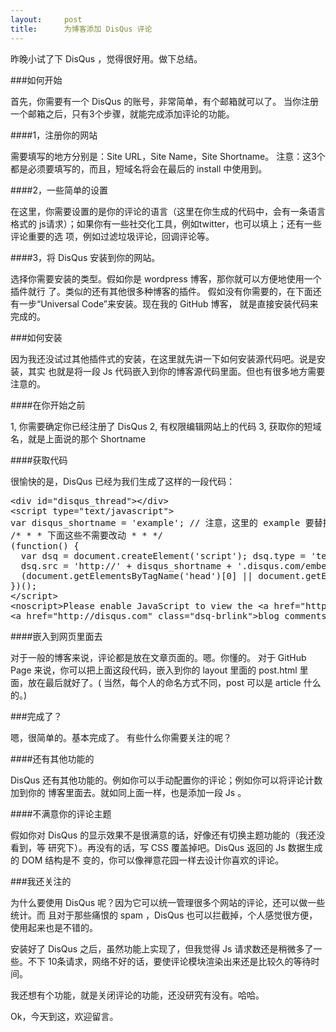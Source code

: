```yaml
---
layout:     post
title:      为博客添加 DisQus 评论
---
```

昨晚小试了下 DisQus ，觉得很好用。做下总结。

###如何开始

首先，你需要有一个 DisQus 的账号，非常简单，有个邮箱就可以了。
当你注册一个邮箱之后，只有3个步骤，就能完成添加评论的功能。

####1，注册你的网站

需要填写的地方分别是：Site URL，Site Name，Site Shortname。
注意：这3个都是必须要填写的，而且，短域名将会在最后的 install 中使用到。

####2，一些简单的设置

在这里，你需要设置的是你的评论的语言（这里在你生成的代码中，会有一条语言格式的
js请求）；如果你有一些社交化工具，例如twitter，也可以填上；还有一些评论重要的选
项，例如过滤垃圾评论，回调评论等。

####3，将 DisQus 安装到你的网站。

选择你需要安装的类型。假如你是 wordpress 博客，那你就可以方便地使用一个插件就行
了。类似的还有其他很多种博客的插件。
假如没有你需要的，在下面还有一步“Universal Code”来安装。现在我的 GitHub 博客，
就是直接安装代码来完成的。

###如何安装

因为我还没试过其他插件式的安装，在这里就先讲一下如何安装源代码吧。说是安装，其实
也就是将一段 Js 代码嵌入到你的博客源代码里面。但也有很多地方需要注意的。

####在你开始之前

1,    你需要确定你已经注册了 DisQus
2,    有权限编辑网站上的代码
3,    获取你的短域名，就是上面说的那个 Shortname

####获取代码

很愉快的是，DisQus 已经为我们生成了这样的一段代码：
<pre class="html" name="colorcode">
&lt;div id="disqus_thread"&gt;&lt;/div&gt;
&lt;script type="text/javascript"&gt;
var disqus_shortname = 'example'; // 注意，这里的 example 要替换为你自己的短域名
/* * * 下面这些不需要改动 * * */
(function() {
  var dsq = document.createElement('script'); dsq.type = 'text/javascript'; dsq.async = true;
  dsq.src = 'http://' + disqus_shortname + '.disqus.com/embed.js';
  (document.getElementsByTagName('head')[0] || document.getElementsByTagName('body')[0]).appendChild(dsq);
})();
&lt;/script&gt;
&lt;noscript&gt;Please enable JavaScript to view the &lt;a href="http://disqus.com/?ref_noscript"&gt;comments powered by Disqus.&lt;/a&gt;&lt;/noscript&gt;
&lt;a href="http://disqus.com" class="dsq-brlink"&gt;blog comments powered by &lt;span class="logo-disqus"&gt;Disqus&lt;/span&gt;&lt;/a&gt;
</pre>

####嵌入到网页里面去

对于一般的博客来说，评论都是放在文章页面的。嗯。你懂的。
对于 GitHub Page 来说，你可以把上面这段代码，嵌入到你的 layout 里面的 post.html
里面，放在最后就好了。( 当然，每个人的命名方式不同，post 可以是 article 什么的。)

###完成了？

嗯，很简单的。基本完成了。
有些什么你需要关注的呢？

####还有其他功能的

DisQus 还有其他功能的。例如你可以手动配置你的评论；例如你可以将评论计数加到你的
博客里面去。就如同上面一样，也是添加一段 Js 。

####不满意你的评论主题

假如你对 DisQus 的显示效果不是很满意的话，好像还有切换主题功能的（我还没看到，等
研究下）。再没有的话，写 CSS 覆盖掉吧。DisQus 返回的 Js 数据生成的 DOM 结构是不
变的，你可以像禅意花园一样去设计你喜欢的评论。

###我还关注的

为什么要使用 DisQus 呢？因为它可以统一管理很多个网站的评论，还可以做一些统计。而
且对于那些痛恨的 spam ，DisQus 也可以拦截掉，个人感觉很方便，使用起来也是不错的。

安装好了 DisQus 之后，虽然功能上实现了，但我觉得 Js 请求数还是稍微多了一些。不下
10条请求，网络不好的话，要使评论模块渲染出来还是比较久的等待时间。

我还想有个功能，就是关闭评论的功能，还没研究有没有。哈哈。

Ok，今天到这，欢迎留言。

